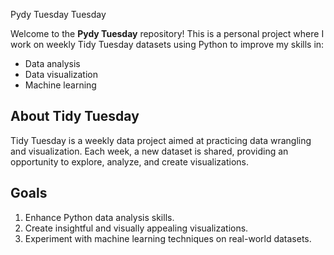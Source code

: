 Pydy Tuesday Tuesday

Welcome to the **Pydy Tuesday** repository! This is a personal project where I work on weekly Tidy Tuesday datasets using Python to improve my skills in:

- Data analysis
- Data visualization
- Machine learning

## About Tidy Tuesday

Tidy Tuesday is a weekly data project aimed at practicing data wrangling and visualization. Each week, a new dataset is shared, providing an opportunity to explore, analyze, and create visualizations.

## Goals

1. Enhance Python data analysis skills.
2. Create insightful and visually appealing visualizations.
3. Experiment with machine learning techniques on real-world datasets.
